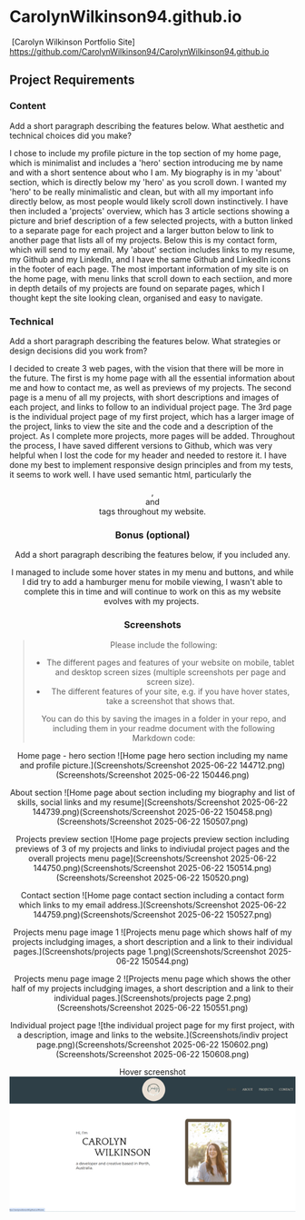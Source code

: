 # CarolynWilkinson94.github.io

​
[Carolyn Wilkinson Portfolio Site] https://github.com/CarolynWilkinson94/CarolynWilkinson94.github.io
​
## Project Requirements

### Content
 Add a short paragraph describing the features below. What aesthetic and technical choices did you make? 

 I chose to include my profile picture in the top section of my home page, which is minimalist and includes a 'hero' section introducing me by name and with a short sentence about who I am. My biography is in my 'about' section, which is directly below my 'hero' as you scroll down. I wanted my 'hero' to be really minimalistic and clean, but with all my important info directly below, as most people would likely scroll down instinctively. I have then included a 'projects' overview, which has 3 article sections showing a picture and brief description of a few selected projects, with a button linked to a separate page for each project and a larger button below to link to another page that lists all of my projects. Below this is my contact form, which will send to my email. My 'about' section includes links to my resume, my Github and my LinkedIn, and I have the same Github and LinkedIn icons in the footer of each page. The most important information of my site is on the home page, with menu links that scroll down to each sectiion, and more in depth details of my projects are found on separate pages, which I thought kept the site looking clean, organised and easy to navigate. 

### Technical
 Add a short paragraph describing the features below. What strategies or design decisions did you work from? 

I decided to create 3 web pages, with the vision that there will be more in the future. The first is my home page with all the essential information about me and how to contact me, as well as previews of my projects. The second page is a menu of all my projects, with short descriptions and images of each project, and links to follow to an individual project page. The 3rd page is the individual project page of my first project, which has a larger image of the project, links to view the site and the code and a description of the project. As I complete more projects, more pages will be added. Throughout the process, I have saved different versions to Github, which was very helpful when I lost the code for my header and needed to restore it. I have done my best to implement responsive design principles and from my tests, it seems to work well. I have used semantic html, particularly the <header>, <footer> and <article> tags throughout my website. 
 

### Bonus (optional)
 Add a short paragraph describing the features below, if you included any. 

I managed to include some hover states in my menu and buttons, and while I did try to add a hamburger menu for mobile viewing, I wasn't able  to complete this in time and will continue to work on this as my website evolves with my projects. 
​
### Screenshots
> Please include the following:
> - The different pages and features of your website on mobile, tablet and desktop screen sizes (multiple screenshots per page and screen size).
> - The different features of your site, e.g. if you have hover states, take a screenshot that shows that.  
> 
> You can do this by saving the images in a folder in your repo, and including them in your readme document with the following Markdown code: 

Home page - hero section
![Home page hero section including my name and profile picture.](Screenshots/Screenshot 2025-06-22 144712.png)(Screenshots/Screenshot 2025-06-22 150446.png)

About section
![Home page about section including my biography and list of skills, social links and my resume](Screenshots/Screenshot 2025-06-22 144739.png)(Screenshots/Screenshot 2025-06-22 150458.png)(Screenshots/Screenshot 2025-06-22 150507.png)

Projects preview section
![Home page projects preview section including previews of 3 of my projects and links to indiviudal project pages and the overall projects menu page](Screenshots/Screenshot 2025-06-22 144750.png)(Screenshots/Screenshot 2025-06-22 150514.png)(Screenshots/Screenshot 2025-06-22 150520.png)

Contact section
![Home page contact section including a contact form which links to my email address.](Screenshots/Screenshot 2025-06-22 144759.png)(Screenshots/Screenshot 2025-06-22 150527.png)

Projects menu page image 1
![Projects menu page which shows half of my projects includging images, a short description and a link to their individual pages.](Screenshots/projects page 1.png)(Screenshots/Screenshot 2025-06-22 150544.png)

Projects menu page image 2
![Projects menu page which shows the other half of my projects includging images, a short description and a link to their individual pages.](Screenshots/projects page 2.png)(Screenshots/Screenshot 2025-06-22 150551.png)

Individual project page
![the individual project page for my first project, with a description, image and links to the website.](Screenshots/indiv project page.png)(Screenshots/Screenshot 2025-06-22 150602.png)(Screenshots/Screenshot 2025-06-22 150608.png)

Hover screenshot
![shows the hover function on my header menu, changing the selected option from light to dark colour. ](Screenshots/hover-screenshot.png)
